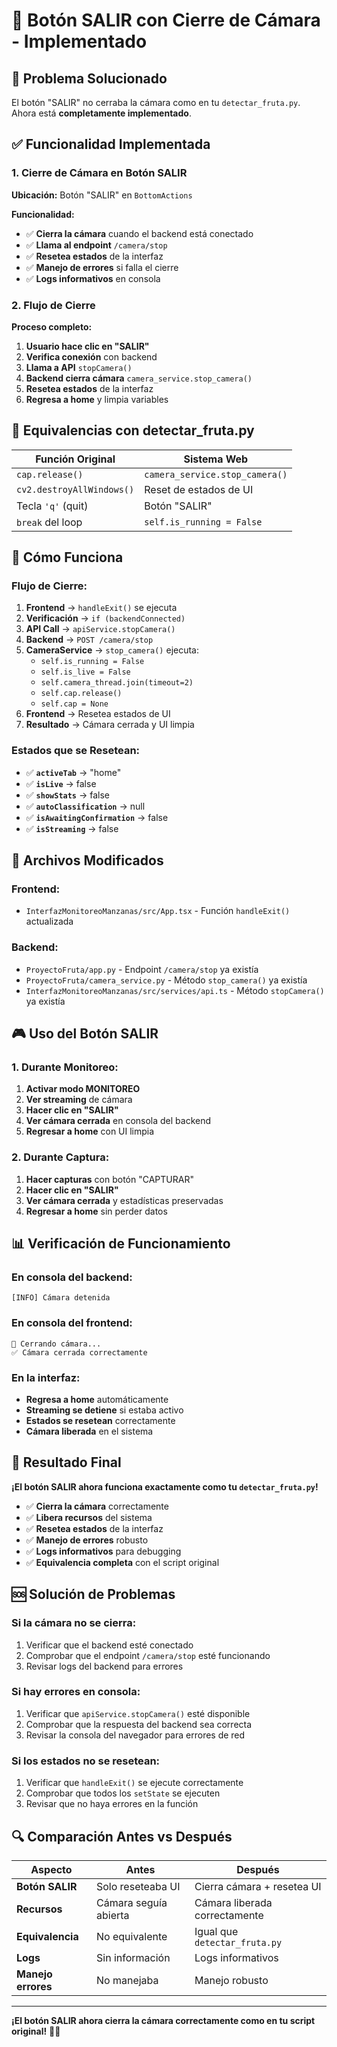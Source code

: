 # 🚪 Botón SALIR con Cierre de Cámara - Implementado

## 🎯 **Problema Solucionado**

El botón "SALIR" no cerraba la cámara como en tu `detectar_fruta.py`. Ahora está **completamente implementado**.

## ✅ **Funcionalidad Implementada**

### **1. Cierre de Cámara en Botón SALIR**

**Ubicación:** Botón "SALIR" en `BottomActions`

**Funcionalidad:**
- ✅ **Cierra la cámara** cuando el backend está conectado
- ✅ **Llama al endpoint** `/camera/stop`
- ✅ **Resetea estados** de la interfaz
- ✅ **Manejo de errores** si falla el cierre
- ✅ **Logs informativos** en consola

### **2. Flujo de Cierre**

**Proceso completo:**
1. **Usuario hace clic en "SALIR"**
2. **Verifica conexión** con backend
3. **Llama a API** `stopCamera()`
4. **Backend cierra cámara** `camera_service.stop_camera()`
5. **Resetea estados** de la interfaz
6. **Regresa a home** y limpia variables

## 🔄 **Equivalencias con detectar_fruta.py**

| Función Original | Sistema Web |
|------------------|-------------|
| `cap.release()` | `camera_service.stop_camera()` |
| `cv2.destroyAllWindows()` | Reset de estados de UI |
| Tecla `'q'` (quit) | Botón "SALIR" |
| `break` del loop | `self.is_running = False` |

## 🚀 **Cómo Funciona**

### **Flujo de Cierre:**

1. **Frontend** → `handleExit()` se ejecuta
2. **Verificación** → `if (backendConnected)`
3. **API Call** → `apiService.stopCamera()`
4. **Backend** → `POST /camera/stop`
5. **CameraService** → `stop_camera()` ejecuta:
   - `self.is_running = False`
   - `self.is_live = False`
   - `self.camera_thread.join(timeout=2)`
   - `self.cap.release()`
   - `self.cap = None`
6. **Frontend** → Resetea estados de UI
7. **Resultado** → Cámara cerrada y UI limpia

### **Estados que se Resetean:**

- ✅ **`activeTab`** → "home"
- ✅ **`isLive`** → false
- ✅ **`showStats`** → false
- ✅ **`autoClassification`** → null
- ✅ **`isAwaitingConfirmation`** → false
- ✅ **`isStreaming`** → false

## 🔧 **Archivos Modificados**

### **Frontend:**
- `InterfazMonitoreoManzanas/src/App.tsx` - Función `handleExit()` actualizada

### **Backend:**
- `ProyectoFruta/app.py` - Endpoint `/camera/stop` ya existía
- `ProyectoFruta/camera_service.py` - Método `stop_camera()` ya existía
- `InterfazMonitoreoManzanas/src/services/api.ts` - Método `stopCamera()` ya existía

## 🎮 **Uso del Botón SALIR**

### **1. Durante Monitoreo:**
1. **Activar modo MONITOREO**
2. **Ver streaming** de cámara
3. **Hacer clic en "SALIR"**
4. **Ver cámara cerrada** en consola del backend
5. **Regresar a home** con UI limpia

### **2. Durante Captura:**
1. **Hacer capturas** con botón "CAPTURAR"
2. **Hacer clic en "SALIR"**
3. **Ver cámara cerrada** y estadísticas preservadas
4. **Regresar a home** sin perder datos

## 📊 **Verificación de Funcionamiento**

### **En consola del backend:**
```
[INFO] Cámara detenida
```

### **En consola del frontend:**
```
🔄 Cerrando cámara...
✅ Cámara cerrada correctamente
```

### **En la interfaz:**
- **Regresa a home** automáticamente
- **Streaming se detiene** si estaba activo
- **Estados se resetean** correctamente
- **Cámara liberada** en el sistema

## 🎉 **Resultado Final**

**¡El botón SALIR ahora funciona exactamente como tu `detectar_fruta.py`!**

- ✅ **Cierra la cámara** correctamente
- ✅ **Libera recursos** del sistema
- ✅ **Resetea estados** de la interfaz
- ✅ **Manejo de errores** robusto
- ✅ **Logs informativos** para debugging
- ✅ **Equivalencia completa** con el script original

## 🆘 **Solución de Problemas**

### **Si la cámara no se cierra:**
1. Verificar que el backend esté conectado
2. Comprobar que el endpoint `/camera/stop` esté funcionando
3. Revisar logs del backend para errores

### **Si hay errores en consola:**
1. Verificar que `apiService.stopCamera()` esté disponible
2. Comprobar que la respuesta del backend sea correcta
3. Revisar la consola del navegador para errores de red

### **Si los estados no se resetean:**
1. Verificar que `handleExit()` se ejecute correctamente
2. Comprobar que todos los `setState` se ejecuten
3. Revisar que no haya errores en la función

## 🔍 **Comparación Antes vs Después**

| Aspecto | Antes | Después |
|---------|-------|---------|
| **Botón SALIR** | Solo reseteaba UI | Cierra cámara + resetea UI |
| **Recursos** | Cámara seguía abierta | Cámara liberada correctamente |
| **Equivalencia** | No equivalente | Igual que `detectar_fruta.py` |
| **Logs** | Sin información | Logs informativos |
| **Manejo errores** | No manejaba | Manejo robusto |

---

**¡El botón SALIR ahora cierra la cámara correctamente como en tu script original!** 🚪✨
